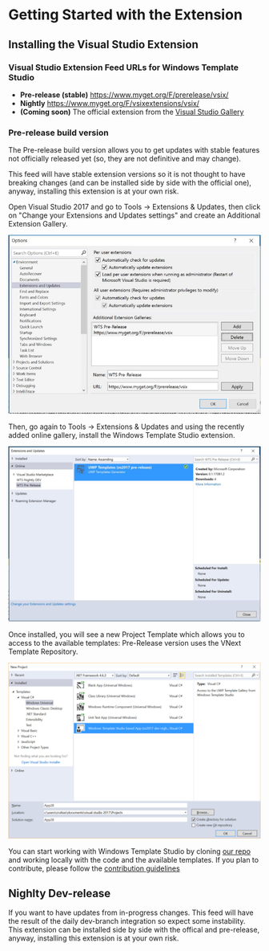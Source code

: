# Getting Started with the Extension

## Installing the Visual Studio Extension

### Visual Studio Extension Feed URLs for Windows Template Studio

* **Pre-release (stable)** https://www.myget.org/F/prerelease/vsix/
* **Nightly** https://www.myget.org/F/vsixextensions/vsix/
* **(Coming soon)** The official extension from the [Visual Studio Gallery](https://visualstudiogallery.msdn.microsoft.com/)

### Pre-release build version

The Pre-release build version allows you to get updates with stable features not officially released yet (so, they are not definitive and may change).

This feed will have stable extension versions so it is not thought to have breaking changes (and can be installed side by side with the official one), anyway, installing this extension is at your own risk.

Open Visual Studio 2017 and go to Tools -> Extensions & Updates, then click on "Change your Extensions and Updates settings" and create an Additional Extension Gallery.

![Configure Additional Extension Gallery](resources/vsix/configurefeed.jpg)

Then, go again to Tools -> Extensions & Updates and using the recently added online gallery, install the Windows Template Studio extension.

![Install UWP Community Templates extension](resources/vsix/onlinefeed.jpg)

Once installed, you will see a new Project Template which allows you to access to the available templates: Pre-Release version uses the VNext Template Repository.

![File New Project](resources/vsix/filenew.png)

You can start working with Windows Template Studio by cloning [our repo](https://github.com/Microsoft/WindowsTemplateStudio) and working locally with the code and the available templates.  If you plan to contribute, please follow the [contribution guidelines](../contributing.md)

## Nighlty Dev-release

If you want to have updates from in-progress changes.  This feed will have the result of the daily dev-branch integration so expect some instability. This extension can be installed side by side with the offical and pre-release, anyway, installing this extension is at your own risk.
